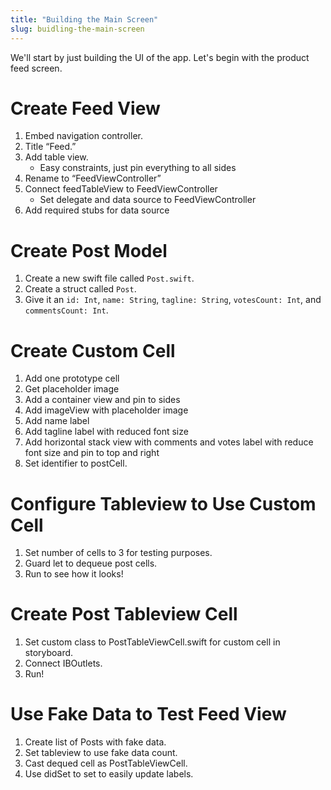 ```yaml
---
title: "Building the Main Screen"
slug: buidling-the-main-screen
---
```


We'll start by just building the UI of the app. Let's begin with the product feed screen.

# Create Feed View

1. Embed navigation controller.
2. Title “Feed.”
3. Add table view.
    - Easy constraints, just pin everything to all sides
4. Rename to “FeedViewController”
5. Connect feedTableView to FeedViewController
    - Set delegate and data source to FeedViewController
6. Add required stubs for data source

# Create Post Model

1. Create a new swift file called `Post.swift`.
2. Create a struct called `Post`.
3. Give it an `id: Int`, `name: String`, `tagline: String`, `votesCount: Int`, and `commentsCount: Int`.

# Create Custom Cell

1. Add one prototype cell
2. Get placeholder image
3. Add a container view and pin to sides
4. Add imageView with placeholder image
5. Add name label
6. Add tagline label with reduced font size
7. Add horizontal stack view with comments and votes label with reduce font size and pin to top and right
8. Set identifier to postCell.

# Configure Tableview to Use Custom Cell

1. Set number of cells to 3 for testing purposes.
2. Guard let to dequeue post cells.
3. Run to see how it looks!

# Create Post Tableview Cell

1. Set custom class to PostTableViewCell.swift for custom cell in storyboard.
2. Connect IBOutlets.
3. Run!

# Use Fake Data to Test Feed View

1. Create list of Posts with fake data.
2. Set tableview to use fake data count.
3. Cast dequed cell as PostTableViewCell.
4. Use didSet to set to easily update labels.
